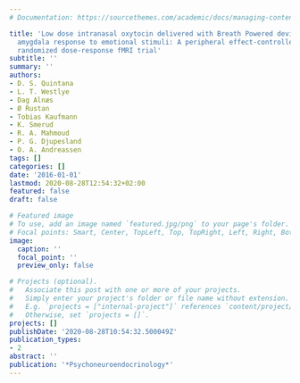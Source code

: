 ```yaml
---
# Documentation: https://sourcethemes.com/academic/docs/managing-content/

title: 'Low dose intranasal oxytocin delivered with Breath Powered device dampens
  amygdala response to emotional stimuli: A peripheral effect-controlled within-subjects
  randomized dose-response fMRI trial'
subtitle: ''
summary: ''
authors:
- D. S. Quintana
- L. T. Westlye
- Dag Alnæs
- Ø Rustan
- Tobias Kaufmann
- K. Smerud
- R. A. Mahmoud
- P. G. Djupesland
- O. A. Andreassen
tags: []
categories: []
date: '2016-01-01'
lastmod: 2020-08-28T12:54:32+02:00
featured: false
draft: false

# Featured image
# To use, add an image named `featured.jpg/png` to your page's folder.
# Focal points: Smart, Center, TopLeft, Top, TopRight, Left, Right, BottomLeft, Bottom, BottomRight.
image:
  caption: ''
  focal_point: ''
  preview_only: false

# Projects (optional).
#   Associate this post with one or more of your projects.
#   Simply enter your project's folder or file name without extension.
#   E.g. `projects = ["internal-project"]` references `content/project/deep-learning/index.md`.
#   Otherwise, set `projects = []`.
projects: []
publishDate: '2020-08-28T10:54:32.500049Z'
publication_types:
- 2
abstract: ''
publication: '*Psychoneuroendocrinology*'
---
```

